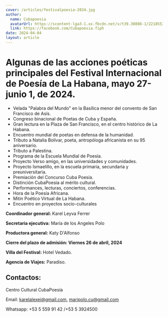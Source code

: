 ```yaml
---
cover: /articles/festivalpoesia-2024.jpg
author:
  name: Cubapoesia
  avatarUrl: https://scontent-lga3-1.xx.fbcdn.net/v/t39.30808-1/221855325_213580464104114_5310972818283898707_n.jpg?stp=c0.0.200.200a_dst-jpg&_nc_cat=106&ccb=1-7&_nc_sid=596444&_nc_ohc=8FlejUThMvEAX-eEmuN&_nc_ht=scontent-lga3-1.xx&oh=00_AfBPfBHgHnHsJyrsBqBLhjZ4pNOCteLzrhM11_z0ZEHuyg&oe=659A2AF8
  link: https://facebook.com/Cubapoesia.fiph
date: 2024-04-04
layout: article
---
```


# Algunas de las acciones poéticas principales del Festival Internacional de Poesía de La Habana, mayo 27-junio 1, de 2024.

- Velada "Palabra del Mundo" en la Basílica menor del convento de San Francisco de Asís.
- Congreso binacional de Poetas de Cuba y España.
- Gran lectura en la Plaza de San Francisco, en el centro histórico de La Habana.
- Encuentro mundial de poetas en defensa de la humanidad.
- Tributo a Natalia Bolívar, poeta, antropóloga africanista en su 95 aniversario.
- Tributo a Palestina.
- Programa de la Escuela Mundial de Poesía.
- Proyecto Verso amigo, en las universidades y comunidades.
- Proyecto Ismaelillo, en la escuela primaria, secundaria y preuniversitaria.
- Premiación del Concurso Cuba Poesía.
- Distinción CubaPoesia al mérito cultural.
- Performances, lecturas, conciertos, conferencias. 
- Hora de la Poesía Africana.
- Mitin Poético Virtual de La Habana. 
- Encuentro en proyectos socio-culturales

**Coordinador general:** Karel Leyva Ferrer 

**Secretaria ejecutiva:** María de los Angeles Polo

**Productora general:** Katy D'Alfonso 

**Cierre del plazo de admisión: Viernes 26 de abril, 2024**

**Villa del Festival:** Hotel Vedado.

**Agencia de Viajes:** Paradiso.

## Contactos:

Centro Cultural CubaPoesía

Email: karelalexei@gmail.com, maripolo.cu@gmail.com

Whatsapp: +53 5 559 91 42 /+53 5 3924500
